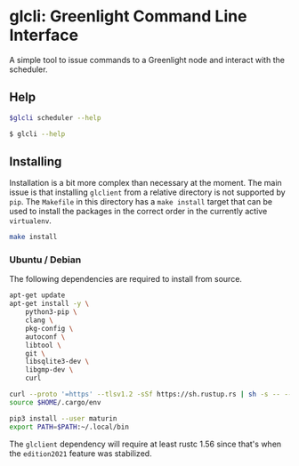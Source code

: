 # glcli: Greenlight Command Line Interface

A simple tool to issue commands to a Greenlight node and interact with
the scheduler.

## Help

```bash
$glcli scheduler --help
```


```bash
$ glcli --help
```

## Installing

Installation is a bit more complex than necessary at the moment. The
main issue is that installing `glclient` from a relative directory is
not supported by `pip`. The `Makefile` in this directory has a `make
install` target that can be used to install the packages in the
correct order in the currently active `virtualenv`.

```bash
make install
```


### Ubuntu / Debian

The following dependencies are required to install from source.

```bash
apt-get update
apt-get install -y \
	python3-pip \
	clang \
	pkg-config \
	autoconf \
	libtool \
	git \
	libsqlite3-dev \
	libgmp-dev \
	curl

curl --proto '=https' --tlsv1.2 -sSf https://sh.rustup.rs | sh -s -- --default-toolchain nightly -y
source $HOME/.cargo/env

pip3 install --user maturin
export PATH=$PATH:~/.local/bin
```

The `glclient` dependency will require at least rustc 1.56 since
that's when the `edition2021` feature was stabilized.
